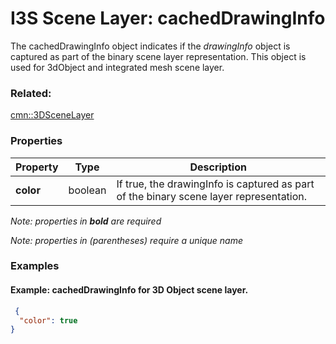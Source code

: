 # I3S Scene Layer: cachedDrawingInfo

 The cachedDrawingInfo object indicates if the *drawingInfo* object is captured as part of the binary scene layer representation. This object is used for 3dObject and integrated mesh scene layer.

### Related:

[cmn::3DSceneLayer](3DSceneLayer.cmn.md)
### Properties

| Property | Type | Description |
| --- | --- | --- |
| **color** | boolean | If true, the drawingInfo is captured as part of the binary scene layer representation. |

*Note: properties in **bold** are required*

*Note: properties in (parentheses) require a unique name*

### Examples 

#### Example: cachedDrawingInfo for 3D Object scene layer. 

```json
 {
  "color": true
} 
```

